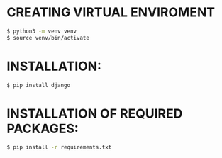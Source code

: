 # CREATING VIRTUAL ENVIROMENT
```sh
$ python3 -m venv venv
$ source venv/bin/activate
```
# INSTALLATION:
```sh
$ pip install django
```
# INSTALLATION OF REQUIRED PACKAGES:
```sh
$ pip install -r requirements.txt
```